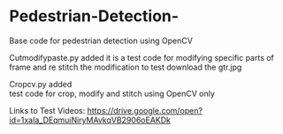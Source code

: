 # Pedestrian-Detection-
Base code for pedestrian detection using OpenCV             
  
Cutmodifypaste.py added 
it is a test code for modifying specific parts of frame and re stitch the modification 
to test download the gtr.jpg

Cropcv.py added                         
test code for crop, modify and stitch using OpenCV only

Links to Test Videos:
https://drive.google.com/open?id=1xaIa_DEqmuiNiryMAvkqVB2906oEAKDk
